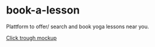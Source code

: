 # book-a-lesson
Plattform to offer/ search and book yoga lessons near you.


[Click trough mockup](https://invis.io/8DQ6582GQWE#/270969937_Entdecken_Liste)

